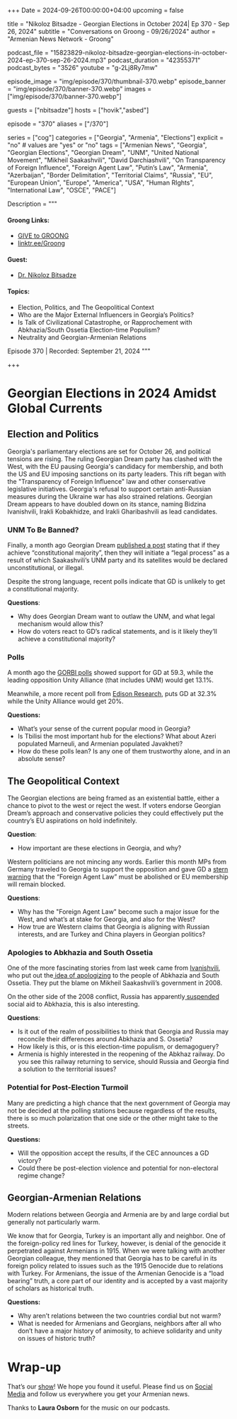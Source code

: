 +++
Date = 2024-09-26T00:00:00+04:00
upcoming = false

title = "Nikoloz Bitsadze - Georgian Elections in October 2024| Ep 370 - Sep 26, 2024"
subtitle = "Conversations on Groong - 09/26/2024"
author = "Armenian News Network - Groong"

podcast_file = "15823829-nikoloz-bitsadze-georgian-elections-in-october-2024-ep-370-sep-26-2024.mp3"
podcast_duration = "42355371"
podcast_bytes = "3526"
youtube = "g-2Lj8Ry7mw"

episode_image = "img/episode/370/thumbnail-370.webp"
episode_banner = "img/episode/370/banner-370.webp"
images = ["img/episode/370/banner-370.webp"]

guests = ["nbitsadze"]
hosts = ["hovik","asbed"]

episode = "370"
aliases = ["/370"]

series = ["cog"]
categories = ["Georgia", "Armenia", "Elections"]
explicit = "no" # values are "yes" or "no"
tags = ["Armenian News", "Georgia", "Georgian Elections", "Georgian Dream", "UNM", "United National Movement", "Mikheil Saakashvili", "David Darchiashvili", "On Transparency of Foreign Influence", "Foreign Agent Law", "Putin’s Law", "Armenia", "Azerbaijan", "Border Delimitation", "Territorial Claims", "Russia", "EU", "European Union", "Europe", "America", "USA", "Human RIghts", "International Law", "OSCE", "PACE"]

Description = """

#### Groong Links:
* [GIVE to GROONG](https://podcasts.groong.org/donate)
* [linktr.ee/Groong](https://linktr.ee/groong)

#### Guest:
* [Dr. Nikoloz Bitsadze](/guest/nbitsadze)

#### Topics:
* Election, Politics, and The Geopolitical Context
* Who are the Major External Influencers in Georgia’s Politics?
* Is Talk of Civilizational Catastrophe, or Rapprochement with Abkhazia/South Ossetia Election-time Populism?
* Neutrality and Georgian-Armenian Relations


Episode 370 | Recorded: September 21, 2024
"""

+++

# Georgian Elections in 2024 Amidst Global Currents


## Election and Politics

Georgia's parliamentary elections are set for October 26, and political tensions are rising. The ruling Georgian Dream party has clashed with the West, with the EU pausing Georgia's candidacy for membership, and both the US and EU imposing sanctions on its party leaders. This rift began with the "Transparency of Foreign Influence" law and other conservative legislative initiatives. Georgia's refusal to support certain anti-Russian measures during the Ukraine war has also strained relations. Georgian Dream appears to have doubled down on its stance, naming Bidzina Ivanishvili, Irakli Kobakhidze, and Irakli Gharibashvili as lead candidates.


### UNM To Be Banned?

Finally, a month ago Georgian Dream [published a post](https://www.facebook.com/photo/?fbid=1070769791080485&set=a.488868739270596) stating that if they achieve “constitutional majority”, then they will initiate a “legal process” as a result of which Saakashvili’s UNM party and its satellites would be declared unconstitutional, or illegal. 

Despite the strong language, recent polls indicate that GD is unlikely to get a constitutional majority.

**Questions**:
* Why does Georgian Dream want to outlaw the UNM, and what legal mechanism would allow this?
* How do voters react to GD’s radical statements, and is it likely they’ll achieve a constitutional majority?


### Polls

A month ago the [GORBI polls](https://info.imedi.ge/en/elections/2638/gorbi-poll-shows-if-parliamentary-elections-were-held-this-week-georgian-dream-party-would-receive-593-of-votes) showed support for GD at 59.3, while the leading opposition Unity Alliance (that includes UNM) would get 13.1%. 

Meanwhile, a more recent poll from [Edison Research](https://formulanews.ge/News/117210), puts GD at 32.3% while the Unity Alliance would get 20%. 

**Questions:**
* What’s your sense of the current popular mood in Georgia?
* Is Tbilisi the most important hub for the elections? What about Azeri populated Marneuli, and Armenian populated Javakheti?
* How do these polls lean? Is any one of them trustworthy alone, and in an absolute sense?


## The Geopolitical Context

The Georgian elections are being framed as an existential battle, either a chance to pivot to the west or reject the west. If voters endorse Georgian Dream’s approach and conservative policies they could effectively put the country’s EU aspirations on hold indefinitely.

**Question**:
* How important are these elections in Georgia, and why?

Western politicians are not mincing any words. Earlier this month MPs from Germany traveled to Georgia to support the opposition and gave GD a [stern warning](https://www.rferl.org/a/georgia-germany-eu-foreign-agents/33109987.html) that the “Foreign Agent Law” must be abolished or EU membership will remain blocked.

**Questions**:
* Why has the "Foreign Agent Law" become such a major issue for the West, and what’s at stake for Georgia, and also for the West?
* How true are Western claims that Georgia is aligning with Russian interests, and are Turkey and China players in Georgian politics?


### Apologies to Abkhazia and South Ossetia

One of the more fascinating stories from last week came from [Ivanishvili](https://civil.ge/archives/624405), who put out the[ idea of apologizing](https://euronewsgeorgia.com/2024/09/17/urtiertpatiebisa-da-sherigebis-temaze-bidzina-ivanishvilis-ganckhadebas-premier-ministri-gamoekhmaura/) to the people of Abkhazia and South Ossetia. They put the blame on Mikheil Saakashvili’s government in 2008.

On the other side of the 2008 conflict, Russia has apparently[ suspended](https://agenda.ge/en/news/2024/40419#gsc.tab=0) social aid to Abkhazia, this is also interesting.

**Questions**:
* Is it out of the realm of possibilities to think that Georgia and Russia may reconcile their differences around Abkhazia and S. Ossetia?
* How likely is this, or is this election-time populism, or demagoguery?
* Armenia is highly interested in the reopening of the Abkhaz railway. Do you see this railway returning to service, should Russia and Georgia find a solution to the territorial issues?


### Potential for Post-Election Turmoil

Many are predicting a high chance that the next government of Georgia may not be decided at the polling stations because regardless of the results, there is so much polarization that one side or the other might take to the streets.

**Questions:**
* Will the opposition accept the results, if the CEC announces a GD victory?
* Could there be post-election violence and potential for non-electoral regime change?


## Georgian-Armenian Relations

Modern relations between Georgia and Armenia are by and large cordial but generally not particularly warm.

We know that for Georgia, Turkey is an important ally and neighbor. One of the foreign-policy red lines for Turkey, however, is denial of the genocide it perpetrated against Armenians in 1915. When we were talking with another Georgian colleague, they mentioned that Georgia has to be careful in its foreign policy related to issues such as the 1915 Genocide due to relations with Turkey. For Armenians, the issue of the Armenian Genocide is a “load bearing” truth, a core part of our identity and is accepted by a vast majority of scholars as historical truth. 

**Questions:**
* Why aren’t relations between the two countries cordial but not warm?
* What is needed for Armenians and Georgians, neighbors after all who don’t have a major history of animosity, to achieve solidarity and unity on issues of historic truth?



# Wrap-up

That’s our [show](https://podcasts.groong.org/)! We hope you found it useful. Please find us on [Social Media](https://linktr.ee/groong) and follow us everywhere you get your Armenian news.

Thanks to **Laura Osborn** for the music on our podcasts.
